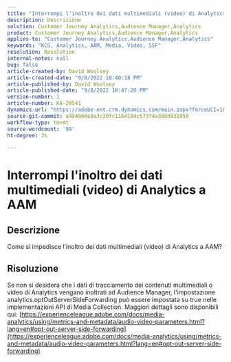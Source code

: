```yaml
---
title: "Interrompi l'inoltro dei dati multimediali (video) di Analytics a AAM"
description: Descrizione
solution: Customer Journey Analytics,Audience Manager,Analytics
product: Customer Journey Analytics,Audience Manager,Analytics
applies-to: "Customer Journey Analytics,Audience Manager,Analytics"
keywords: "KCS, Analytics, AAM, Media, Video, SSF"
resolution: Resolution
internal-notes: null
bug: false
article-created-by: David Woolsey
article-created-date: "9/8/2022 10:40:18 PM"
article-published-by: David Woolsey
article-published-date: "9/8/2022 10:47:20 PM"
version-number: 1
article-number: KA-20541
dynamics-url: "https://adobe-ent.crm.dynamics.com/main.aspx?forceUCI=1&pagetype=entityrecord&etn=knowledgearticle&id=6012852f-c72f-ed11-9db1-00224808613b"
source-git-commit: a4d4866e9a3c20fc1164184c57374a38dd931950
workflow-type: tm+mt
source-wordcount: '99'
ht-degree: 3%

---
```


# Interrompi l&#39;inoltro dei dati multimediali (video) di Analytics a AAM

## Descrizione

Come si impedisce l’inoltro dei dati multimediali (video) di Analytics a AAM?

## Risoluzione


Se non si desidera che i dati di tracciamento dei contenuti multimediali o video di Analytics vengano inoltrati ad Audience Manager, l&#39;impostazione analytics.optOutServerSideForwarding può essere impostata su true nelle implementazioni API di Media Collection. Maggiori dettagli sono disponibili qui: [https://experienceleague.adobe.com/docs/media-analytics/using/metrics-and-metadata/audio-video-parameters.html?lang=en#opt-out-server-side-forwarding](https://experienceleague.adobe.com/docs/media-analytics/using/metrics-and-metadata/audio-video-parameters.html?lang=en#opt-out-server-side-forwarding)
